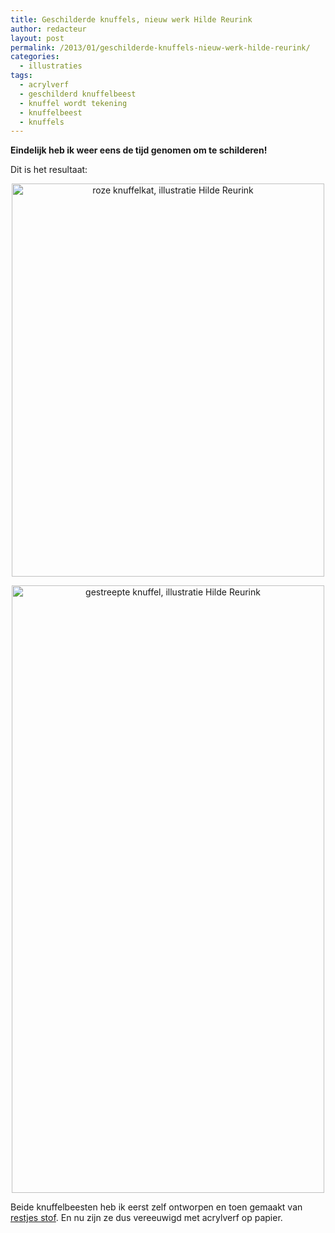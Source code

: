 ```yaml
---
title: Geschilderde knuffels, nieuw werk Hilde Reurink
author: redacteur
layout: post
permalink: /2013/01/geschilderde-knuffels-nieuw-werk-hilde-reurink/
categories:
  - illustraties
tags:
  - acrylverf
  - geschilderd knuffelbeest
  - knuffel wordt tekening
  - knuffelbeest
  - knuffels
---
```

**Eindelijk heb ik weer eens de tijd genomen om te schilderen!**

Dit is het resultaat:

<p style="text-align: center;">
  <img class="size-full wp-image-3345 aligncenter" src="/wordpress/wp-content/uploads/2010/07/roze_knuffelkat_illustratie_Hilde_Reurink.jpg" alt="roze knuffelkat, illustratie Hilde Reurink" width="500" height="629" />
</p>

<p style="text-align: center;">
  <img class="size-full wp-image-3346 aligncenter" src="/wordpress/wp-content/uploads/2010/07/gestreepte_knuffel_illustratie_Hilde_Reurink.jpg" alt="gestreepte knuffel, illustratie Hilde Reurink" width="500" height="972" />
</p>

Beide knuffelbeesten heb ik eerst zelf ontworpen en toen gemaakt van [restjes stof][1]. En nu zijn ze dus vereeuwigd met acrylverf op papier.

 [1]: /wordpress/2012/12/diy-knuffelbeest-van-restjes-stof/ "DIY: knuffelbeest van restjes stof"

